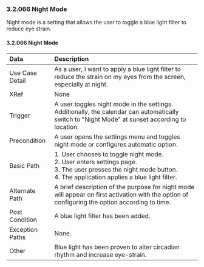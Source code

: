 ### 3.2.066 Night Mode

Night mode is a setting that allows the user to toggle a blue light filter to reduce eye strain. 

#### 3.2.066 Night Mode

| Data          | Description |
|:--------------| :--------------|
|Use Case Detail| As a user, I want to apply a blue light filter to reduce the strain on my eyes from the screen, especially at night.|
|XRef           |None|
|Trigger        | A user toggles night mode in the settings. Additionally, the calendar can automatically switch to "Night Mode" at sunset according to location.|
|Precondition   | A user opens the settings menu and toggles night mode or configures automatic option.|
|Basic Path     | 1. User chooses to toggle night mode. <br> 2. User enters settings page. <br> 3. The user presses the night mode button. <br> 4. The application applies a blue light filter.|
|Alternate Path | A brief description of the purpose for night mode will appear on first activation with the option of configuring the option according to time. |
|Post Condition | A blue light filter has been added.|
|Exception Paths| None.|
|Other          | Blue light has been proven to alter circadian rhythm and increase eye-strain. |

